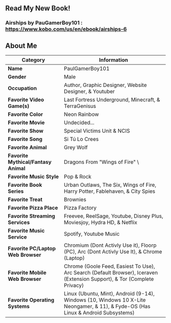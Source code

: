 ## Read My New Book!

### Airships by PauGamerBoy101 : https://www.kobo.com/us/en/ebook/airships-6


## About Me
| **Category**               | **Information**                         |
|----------------------------|------------------------------------------|
| **Name**                   | PaulGamerBoy101                          |
| **Gender**                 | Male                                     |
| **Occupation**             | Author, Graphic Designer, Website Designer, & Youtuber |
| **Favorite Video Game(s)** | Last Fortress Underground, Minecraft, & TerraGenisus |
| **Favorite Color**         | Neon Rainbow                             |
| **Favorite Movie**         | Undecided...                             |
| **Favorite Show**          | Special Victims Unit & NCIS            |
| **Favorite Song**          | Si Tú Lo Crees                           |
| **Favorite Animal** | Grey Wolf |
| **Favorite Mythical/Fantasy Animal** | Dragons From "Wings of Fire" \
| **Favorite Music Style**   | Pop & Rock                               |
| **Favorite Book Series**   | Urban Outlaws, The Six, Wings of Fire, Harry Potter, Fablehaven, & City Spies     |
| **Favorite Treat**         | Brownies                                 |
| **Favorite Pizza Place**   | Pizza Factory                            |
| **Favorite Streaming Services** | Freevee, ReelSage, Youtube, Disney Plus, Moviesjoy, Hydra HD, & Netflix |
| **Favorite Music Service** | Spotify, Youtube Music                                  |
| **Favorite PC/Laptop Web Browser**   | Chromium (Dont Activly Use it), Floorp (PC), Arc (Dont Activly Use It), & Chrome (Laptop)                               |
| **Favorite Mobile Web Browser** | Chrome (Goole Feed, Easiest To Use), Arc Search (Default Browser), Iceraven (Extension Support), & Tor (Complete Privacy) |
| **Favorite Operating Systems** | Linux (Ubuntu, Mint), Android (9-14), Windows (10, Windows 10 X-Lite Neongamer, & 11), & Fyde-OS (Has Linux & Android Subsystems)  |
